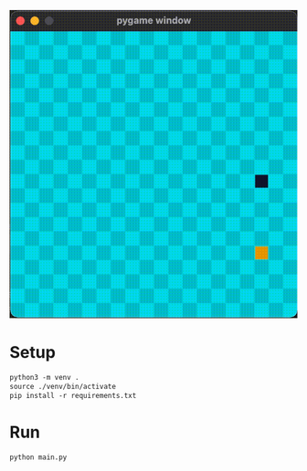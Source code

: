![snake](./images/snake.gif)

# Setup

```shell
python3 -m venv .
source ./venv/bin/activate
pip install -r requirements.txt
```

# Run
```shell
python main.py
```